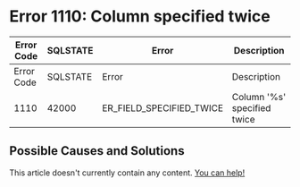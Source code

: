 
# Error 1110: Column specified twice


| Error Code | SQLSTATE | Error | Description |
| --- | --- | --- | --- |
| Error Code | SQLSTATE | Error | Description |
| 1110 | 42000 | ER_FIELD_SPECIFIED_TWICE | Column '%s' specified twice |




## Possible Causes and Solutions


This article doesn't currently contain any content. [You can help!](/kb/en/writing-and-editing-knowledge-base-articles/)

